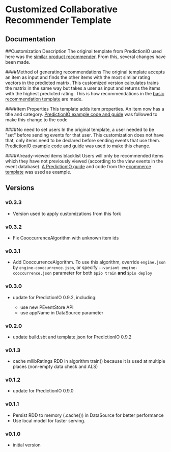 # Customized Collaborative Recommender Template

## Documentation

##Customization Description
The original template from PredictionIO used here was the [similar product recommender](https://templates.prediction.io/PredictionIO/template-scala-parallel-similarproduct). From this, several changes have been made.

####Method of generating recommendations
The original template accepts an item as input and finds the other items with the most similar rating vectors in the predicted matrix. This customized version calculates trains the matrix in the same way but takes a user as input and returns the items with the highest predicted rating. This is how recommendations in the [basic recommendation template](https://templates.prediction.io/PredictionIO/template-scala-parallel-recommendation) are made.

####Item Properties
This template adds item properties. An item now has a title and category. [PredictionIO example code and guide](https://github.com/PredictionIO/PredictionIO/blob/develop/examples/scala-parallel-similarproduct/add-and-return-item-properties/README.md) was followed to make this change to the code

####No need to set users
In the original template, a user needed to be "set" before sending events for that user. This customization does not have that, only items need to be declared before sending events that use them. [PredictionIO example code and guide](https://github.com/PredictionIO/PredictionIO/tree/develop/examples/scala-parallel-similarproduct/no-set-user) was used to make this change.

####Already-viewed items blacklist
Users will only be recommended items which they have not previously viewed (according to the view events in the event database). [A PredictionIO guide](https://docs.prediction.io/templates/recommendation/blacklist-items/) and code from the [ecommerce template](https://github.com/PredictionIO/template-scala-parallel-ecommercerecommendation) was used as example.

## Versions
### v0.3.3

- Version used to apply customizations from this fork

### v0.3.2

- Fix CooccurrenceAlgorithm with unknown item ids

### v0.3.1

- Add CooccurrenceAlgorithm.
  To use this algorithm, override `engine.json` by `engine-cooccurrence.json`,
  or specify `--variant engine-cooccurrence.json` parameter for both `$pio train` **and**
  `$pio deploy`

### v0.3.0

- update for PredictionIO 0.9.2, including:

  - use new PEventStore API
  - use appName in DataSource parameter


### v0.2.0

- update build.sbt and template.json for PredictionIO 0.9.2

### v0.1.3

- cache mllibRatings RDD in algorithm train() because it is used at multiple places (non-empty data check and ALS)

### v0.1.2

- update for PredictionIO 0.9.0

### v0.1.1

- Persist RDD to memory (.cache()) in DataSource for better performance
- Use local model for faster serving.

### v0.1.0

- initial version
